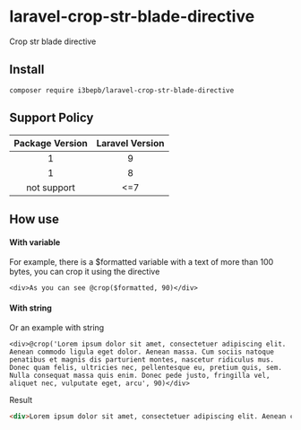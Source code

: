 # laravel-crop-str-blade-directive
Crop str blade directive

## Install
```
composer require i3bepb/laravel-crop-str-blade-directive
```

## Support Policy

| Package Version | Laravel Version |
|:---------------:|:---------------:|
|        1        |        9        |
|        1        |        8        |
|   not support   |       <=7       |

## How use

#### With variable
For example, there is a $formatted variable with a text of more than 100 bytes, you can crop it using the directive
```blade
<div>As you can see @crop($formatted, 90)</div>
```

#### With string
Or an example with string
```blade
<div>@crop('Lorem ipsum dolor sit amet, consectetuer adipiscing elit. Aenean commodo ligula eget dolor. Aenean massa. Cum sociis natoque penatibus et magnis dis parturient montes, nascetur ridiculus mus. Donec quam felis, ultricies nec, pellentesque eu, pretium quis, sem. Nulla consequat massa quis enim. Donec pede justo, fringilla vel, aliquet nec, vulputate eget, arcu', 90)</div>
```
Result
```html
<div>Lorem ipsum dolor sit amet, consectetuer adipiscing elit. Aenean commodo ligula eget dolor...</div>
```
